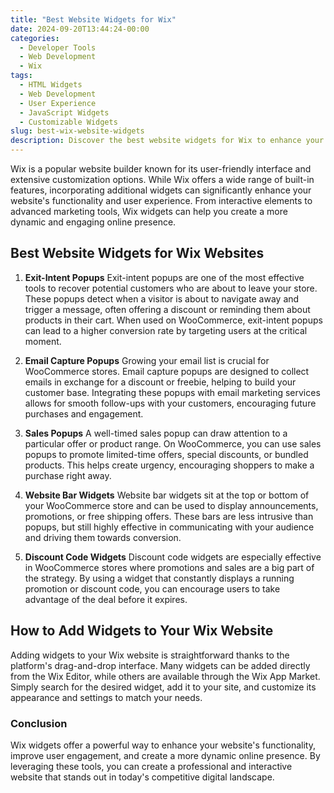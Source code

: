 ```yaml
---
title: "Best Website Widgets for Wix"
date: 2024-09-20T13:44:24-00:00
categories:
  - Developer Tools
  - Web Development
  - Wix
tags:
  - HTML Widgets
  - Web Development
  - User Experience
  - JavaScript Widgets
  - Customizable Widgets
slug: best-wix-website-widgets
description: Discover the best website widgets for Wix to enhance your online presence and increase engagement.
---
```


Wix is a popular website builder known for its user-friendly interface and extensive customization options. While Wix offers a wide range of built-in features, incorporating additional widgets can significantly enhance your website's functionality and user experience. From interactive elements to advanced marketing tools, Wix widgets can help you create a more dynamic and engaging online presence.

## Best Website Widgets for Wix Websites

1. **Exit-Intent Popups**
   Exit-intent popups are one of the most effective tools to recover potential customers who are about to leave your store. These popups detect when a visitor is about to navigate away and trigger a message, often offering a discount or reminding them about products in their cart. When used on WooCommerce, exit-intent popups can lead to a higher conversion rate by targeting users at the critical moment.

2. **Email Capture Popups**
   Growing your email list is crucial for WooCommerce stores. Email capture popups are designed to collect emails in exchange for a discount or freebie, helping to build your customer base. Integrating these popups with email marketing services allows for smooth follow-ups with your customers, encouraging future purchases and engagement.

3. **Sales Popups**
   A well-timed sales popup can draw attention to a particular offer or product range. On WooCommerce, you can use sales popups to promote limited-time offers, special discounts, or bundled products. This helps create urgency, encouraging shoppers to make a purchase right away.

4. **Website Bar Widgets**
   Website bar widgets sit at the top or bottom of your WooCommerce store and can be used to display announcements, promotions, or free shipping offers. These bars are less intrusive than popups, but still highly effective in communicating with your audience and driving them towards conversion.

5. **Discount Code Widgets**
   Discount code widgets are especially effective in WooCommerce stores where promotions and sales are a big part of the strategy. By using a widget that constantly displays a running promotion or discount code, you can encourage users to take advantage of the deal before it expires.

## How to Add Widgets to Your Wix Website

Adding widgets to your Wix website is straightforward thanks to the platform's drag-and-drop interface. Many widgets can be added directly from the Wix Editor, while others are available through the Wix App Market. Simply search for the desired widget, add it to your site, and customize its appearance and settings to match your needs.

### Conclusion

Wix widgets offer a powerful way to enhance your website's functionality, improve user engagement, and create a more dynamic online presence. By leveraging these tools, you can create a professional and interactive website that stands out in today's competitive digital landscape.